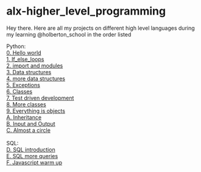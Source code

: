 # alx-higher_level_programming
Hey there. Here are all my projects on different high level languages during my learning @holberton_school in the order listed

Python:<br/>
[0. Hello world](https://github.com/Dennisco12/alx-higher_level_programming/tree/master/0x00-python-hello_world)<br/>
[1. If_else_loops](https://github.com/Dennisco12/alx-higher_level_programming/tree/master/0x01-python-if_else_loops_functions)<br/>
[2. import and modules](https://github.com/Dennisco12/alx-higher_level_programming/tree/master/0x00-python-hello_world)<br/>
[3. Data structures](https://github.com/Dennisco12/alx-higher_level_programming/tree/master/0x03-python-data_structures)<br/>
[4. more data structures](https://github.com/Dennisco12/alx-higher_level_programming/tree/master/0x04-python-more_data_structures)<br/>
[5. Exceptions](https://github.com/Dennisco12/alx-higher_level_programming/tree/master/0x05-python-exceptions)<br/>
[6. Classes](https://github.com/Dennisco12/alx-higher_level_programming/tree/master/0x06-python-classes)<br/>
[7. Test driven development](https://github.com/Dennisco12/alx-higher_level_programming/tree/master/0x07-python-test_driven_development)<br/>
[8. More classes](https://github.com/Dennisco12/alx-higher_level_programming/tree/master/0x08-python-more_classes)<br/>
[9. Everything is objects](https://github.com/Dennisco12/alx-higher_level_programming/tree/master/0x09-python-everything_is_object)<br/>
[A. Inheritance](https://github.com/Dennisco12/alx-higher_level_programming/tree/master/0x0A-python-inheritance)<br/>
[B. Input and Output](https://github.com/Dennisco12/alx-higher_level_programming/tree/master/0x0B-python-input_output)<br/>
[C. Almost a circle](https://github.com/Dennisco12/alx-higher_level_programming/tree/master/0x0C-python-almost_a_circle)<br/>
<br/>
SQL:<br/>
[D. SQL introduction](https://github.com/Dennisco12/alx-higher_level_programming/tree/master/0x0D-SQL_introduction)<br/>
[E. SQL more queries](https://github.com/Dennisco12/alx-higher_level_programming/tree/master/0x0E-SQL_more_queries)<br/>
[F. Javascript warm up](0x12-javascript-warm_up)<br/>
